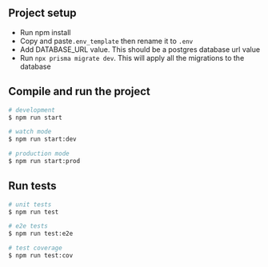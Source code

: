## Project setup
- Run npm install
- Copy and paste`.env_template` then rename it to `.env` 
- Add DATABASE_URL value. This should be a postgres database url value
- Run `npx prisma migrate dev`. This will apply all the migrations to the database

## Compile and run the project

```bash
# development
$ npm run start

# watch mode
$ npm run start:dev

# production mode
$ npm run start:prod
```

## Run tests

```bash
# unit tests
$ npm run test

# e2e tests
$ npm run test:e2e

# test coverage
$ npm run test:cov
```

